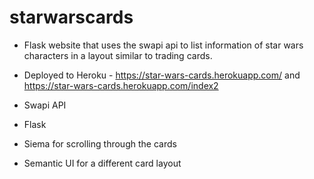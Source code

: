 # starwarscards
- Flask website that uses the swapi api to list information of star wars characters in a layout similar to trading cards.

- Deployed to Heroku - https://star-wars-cards.herokuapp.com/ and https://star-wars-cards.herokuapp.com/index2 

- Swapi API
- Flask
- Siema for scrolling through the cards
- Semantic UI for a different card layout
